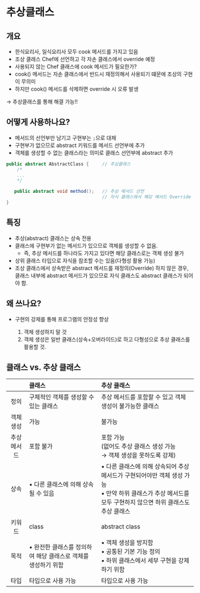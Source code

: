 # 추상클래스
## 개요
- 한식요리사, 일식요리사 모두 cook 메서드를 가지고 있음
- 조상 클래스 Chef에 선언하고 각 자손 클래스에서 override 예정
- 사용되지 않는 Chef 클래스에 cook 메서드가 필요한가?
- cook() 메서드는 자손 클래스에서 반드시 재정의해서 사용되기 떄문에 조상의 구현이 무의미
- 하지만 cook() 메서드를 삭제하면 override 시 오류 발생

→ 추상클래스를 통해 해결 가능!!

## 어떻게 사용하나요?
- 메서드의 선언부만 남기고 구현부는 `;`으로 대체
- 구현부가 없으므로 abstract 키워드를 메서드 선언부에 추가
- 객체를 생성할 수 없는 클래스라는 의미로 클래스 선언부에 abstract 추가
```java
public abstract AbstractClass {     // 추상클래스
    /*
    ...
    */

   public abstract void method();   // 추상 메서드 선언
                                    // 자식 클래스에서 해당 메서드 Override
}
```

## 특징
- 추상(abstract) 클래스는 상속 전용
- 클래스에 구현부가 없는 메서드가 있으므로 객체를 생성할 수 없음.
    - 즉, 추상 메서드를 하나라도 가지고 있다면 해당 클래스로는 객체 생성 불가
- 상위 클래스 타입으로 자식을 참조할 수는 있음(다형성 활용 가능)
- 조상 클래스에서 상속받은 abstract 메서드를 재정의(Override) 하지 않은 경우, 클래스 내부에 abstract 메서드가 있으므로 자식 클래스도 abstract 클래스가 되어야 함.

## 왜 쓰나요?
- 구현의 강제를 통해 프로그램의 안정성 향상

    1. 객체 생성하지 말 것
    2. 객체 생성은 일반 클래스(상속+오버라이드)로 하고 다형성으로 추상 클래스를 활용할 것.

## 클래스 vs. 추상 클래스

| | 클래스 | 추상 클래스 |
|:--:|:---|:----------|
| 정의 | 구체적인 객체를 생성할 수 있는 클래스 | 추상 메서드를 포함할 수 있고 객체 생성이 불가능한 클래스 |
| 객체 생성 | 가능 | 불가능 |
| 추상 메서드 | 포함 불가 | 포함 가능<br>(없어도 추상 클래스 생성 가능 <br>→ 객체 생성을 못하도록 강제) |
| 상속 | ▪️ 다른 클래스에 의해 상속될 수 있음 | ▪️ 다른 클래스에 의해 상속되어 추상 메서드가 구현되어야만 객체 생성 가능<br>▪️ 만약 하위 클래스가 추상 메서드를 모두 구현하지 않으면 하위 클래스도 추상 클래스 |
| 키워드 | class | abstract class |
| 목적 | ▪️ 완전한 클래스를 정의하여 해당 클래스로 객체를 생성하기 위함 | ▪️ 객체 생성을 방지함<br> ▪️ 공통된 기본 기능 정의<br>▪️ 하위 클래스에서 세부 구현을 강제하기 위함 |
| 타입 | 타입으로 사용 가능 | 타입으로 사용 가능 |